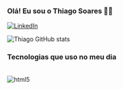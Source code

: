 ### Olá! Eu sou o Thiago Soares 👋😃

[![LinkedIn](https://img.shields.io/badge/LinkedIn-0077B5?style=for-the-badge&logo=linkedin&logoColor=white)](https://www.linkedin.com/in/thiago-soares-38308b217/)

![Thiago GitHub stats](https://github-readme-stats.vercel.app/api?username=ThiagoSoares&show_icons=true&theme=dracula)

### Tecnologias que uso no meu dia

<div style = display: inline_block><br>
  <img align="center" alt="html5" src="https://img.shields.io/badge/HTML5-E34F26?style=for-the-badge&logo=html5&logoColor=white"
  <img align="center" alt="CSS3" src="https://img.shields.io/badge/CSS3-1572B6?style=for-the-badge&logo=css3&logoColor=white"
  <img align="center" alt="JavaScript" src="https://img.shields.io/badge/JavaScript-F7DF1E?style=for-the-badge&logo=javascript&logoColor=black"
  <img align="center" alt="Typescript" src="https://img.shields.io/badge/TypeScript-007ACC?style=for-the-badge&logo=typescript&logoColor=white"
  <img align="center" alt="Nodejs" src="https://img.shields.io/badge/Node.js-43853D?style=for-the-badge&logo=node.js&logoColor=white"
  <img align="center" alt="Python" src="https://img.shields.io/badge/Python-3776AB?style=for-the-badge&logo=python&logoColor=white"
  <img align="center" alt="SQlite" src="https://img.shields.io/badge/SQLite-07405E?style=for-the-badge&logo=sqlite&logoColor=white"
</div>

